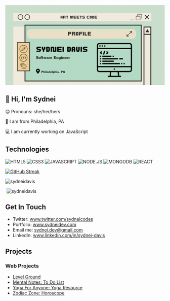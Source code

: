 <img src='sydneiBanner.png' alt="banner"></img>

## :wave: Hi, I'm Sydnei 


:blush: Pronouns: she/her/hers 

:round_pushpin: I am from Philadelphia, PA 

:computer: I am currently working on JavaScript 

## Technologies
![HTML5](https://img.shields.io/badge/HTML5-f06529?style=for-the-badge&logo=HTML5&logoColor=white)
![CSS3](https://img.shields.io/badge/CSS3-E31B5F?style=for-the-badge&logo=CSS3&logoColor=white) 
![JAVASCRIPT](https://img.shields.io/badge/JAVASCRIPT-F0DB4F?style=for-the-badge&logo=JAVASCRIPT&logoColor=white) 
![NODE.JS](https://img.shields.io/badge/NODE.JS-68A063?style=for-the-badge&logo=NODE.JS&logoColor=white) 
![MONGODB](https://img.shields.io/badge/MONGODB-E8E7D5?style=for-the-badge&logo=MONGODB&logoColor=white) 
![REACT](https://img.shields.io/badge/REACT-61DBFB?style=for-the-badge&logo=REACT&logoColor=white)  

[![GitHub Streak](https://streak-stats.demolab.com/?user=sydneicodes)](https://git.io/streak-stats) 

<p><img  src="https://github-readme-stats.vercel.app/api/top-langs?username=sydneicodes&show_icons=true&locale=en&layout=compact" alt="sydneidavis" /></p> 

<p>&nbsp;<img src="https://github-readme-stats.vercel.app/api?username=sydneicodes&show_icons=true&locale=en" alt="sydneidavis" /></p> 

## Get In Touch
- Twitter: www.twitter.com/sydneicodes
- Portfolio: www.sydneidev.com
- Email me: sydnei.dev@gmail.com
- LinkedIn: www.linkedin.com/in/sydnei-davis
## Projects
### Web Projects
- [Level Ground](https://level-ground-gym.netlify.app/)
- [Mental Notes: To Do List](https://mental-notes.netlify.app/)
- [Yoga For Anyone: Yoga Resource](https://yogaforanyone.netlify.app/)
- [Zodiac Zone: Horoscope](https://zodiaczone.netlify.app/)
